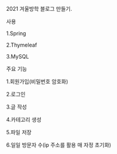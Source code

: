 2021 겨울방학 블로그 만들기.

사용

  1.Spring
  
  2.Thymeleaf
  
  3.MySQL
  
주요 기능

  1.회원가입(비밀번호 암호화)
  
  2.로그인
  
  3.글 작성
  
  4.카테고리 생성
  
  5.파일 저장
  
  6.일일 방문자 수(ip 주소를 활용 매 자정 초기화)
